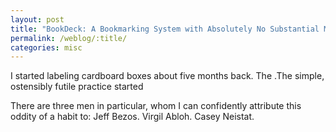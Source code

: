```yaml
---
layout: post
title: "BookDeck: A Bookmarking System with Absolutely No Substantial Meaning"
permalink: /weblog/:title/
categories: misc
---
```

I started labeling cardboard boxes about five months back. The .The simple, ostensibly futile practice started 

There are three men in particular, whom I can confidently attribute this oddity of a habit to: Jeff Bezos. Virgil Abloh. Casey Neistat.